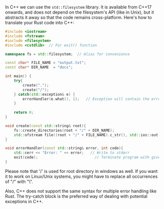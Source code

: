 In C++ we can use the `std::filesystem` library. It is available from C++17 onwards, and does not depend on the filesystem's API (like in Unix), but it abstracts it away so that the code remains cross-platform. 
Here's how to translate your Rust code into C++:

```cpp
#include <iostream>
#include <fstream>
#include <filesystem>
#include <cstdlib>  // For exit() function

namespace fs = std::filesystem;  // Alias for convenience

const char* FILE_NAME = "output.txt";
const char* DIR_NAME  = "docs";

int main() {
    try{
        create(".");
        create("/");
    } catch(std::exception& e) {  
        errorHandler(e.what(), 1);   // Exception will contain the error message 
    }
    
    return 0;
}

void create(const std::string& root){
    fs::create_directories(root + "/" + DIR_NAME);
    std::ofstream file((root + "/" + FILE_NAME).c_str(), std::ios::out | std::ios::trunc);  // Open and truncate the file
}

void errorHandler(const std::string& error, int code){
    std::cerr << "Error: " << error;   // Write to stderr
    exit(code);                          // Terminate program with given return status
}
```
Please note that '/' is used for root directory in windows as well. If you want it to work on Linux/Unix systems, you might have to replace all occurrences of "/" with "\\". 

Also, C++ does not support the same syntax for multiple error handling like Rust. The try-catch block is the preferred way of dealing with potential exceptions in C++.

